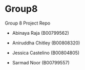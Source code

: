 # Group8
Group 8 Project Repo

* Abinaya Raja (B00799562)

* Aniruddha Chitley (B00808320)

* Jessica Castelino (B00804805)

* Sarmad Noor (B00799557)
